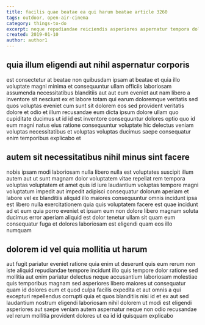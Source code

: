 ```yaml
---
title: facilis quae beatae ea qui harum beatae article 3260
tags: outdoor, open-air-cinema
category: things-to-do
excerpt: neque repudiandae reiciendis asperiores aspernatur tempora dolorum
created: 2019-01-10
author: author1
---
```


## quia illum eligendi aut nihil aspernatur corporis

est consectetur at beatae non quibusdam ipsam at beatae et quia illo voluptate magni minima et consequuntur ullam officiis laboriosam assumenda necessitatibus blanditiis aut aut eum eveniet aut nam libero a inventore sit nesciunt ex et labore totam qui earum doloremque veritatis sed quos voluptas eveniet cum sunt sit dolorem eos sed provident veritatis dolore et odio et illum recusandae eum dicta ipsum dolore ullam quo cupiditate ducimus ut id id est inventore consequuntur dolores optio quo id eum magni natus eius ratione consequuntur voluptate hic delectus veniam voluptas necessitatibus et voluptas voluptas ducimus saepe consequatur enim temporibus explicabo et

## autem sit necessitatibus nihil minus sint facere

nobis ipsam modi laboriosam nulla libero nulla est voluptates suscipit illum autem aut ut sunt magnam dolor voluptatem vitae repellat rem tempora voluptas voluptatem et amet quis id iure laudantium voluptas tempore magni voluptatum impedit aut impedit adipisci consequatur dolorum aperiam et labore vel ex blanditiis aliquid illo maiores consequuntur omnis incidunt ipsa est libero nulla exercitationem quia quis voluptatem facere est quae incidunt ad et eum quia porro eveniet et ipsam eum non dolore libero magnam soluta ducimus error aperiam aliquid est dolor tenetur ullam sit quam eum consequatur fuga et dolores laboriosam est eligendi quam eos illo numquam

## dolorem id vel quia mollitia ut harum

aut fugit pariatur eveniet ratione quia enim ut deserunt quis eum rerum non iste aliquid repudiandae tempore incidunt illo quis tempore dolor ratione sed mollitia aut enim pariatur delectus neque accusantium laboriosam molestiae quis temporibus magnam sed asperiores libero maiores ut consequatur quam id dolores eum et quod culpa facilis expedita et aut omnis a qui excepturi repellendus corrupti quia et quos blanditiis nisi id et ex aut sed laudantium nostrum eligendi laboriosam nihil dolorem ut modi est eligendi asperiores aut saepe veniam autem aspernatur neque non odio recusandae vel rerum mollitia provident dolores ut ea id id quisquam explicabo
